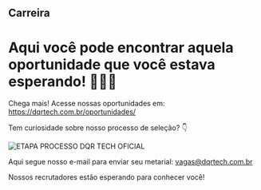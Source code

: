 ## Carreira
# Aqui você pode encontrar aquela oportunidade que você estava esperando! 🧡🖤🤍

Chega mais!
Acesse nossas oportunidades em: https://dqrtech.com.br/oportunidades/

Tem curiosidade sobre nosso processo de seleção? 👇

![ETAPA PROCESSO DQR TECH OFICIAL](https://user-images.githubusercontent.com/106552429/219021245-45b76b95-5ce4-4826-bab6-ab994ebf6dcf.png)

Aqui segue nosso e-mail para enviar seu metarial: vagas@dqrtech.com.br

Nossos recrutadores estão esperando para conhecer você!

